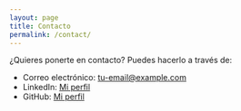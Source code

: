 ```yaml
---
layout: page
title: Contacto
permalink: /contact/
---
```


¿Quieres ponerte en contacto? Puedes hacerlo a través de:

- Correo electrónico: [tu-email@example.com](mailto:tu-email@example.com)
- LinkedIn: [Mi perfil](https://linkedin.com/in/tu-perfil)
- GitHub: [Mi perfil](https://github.com/tu-usuario)